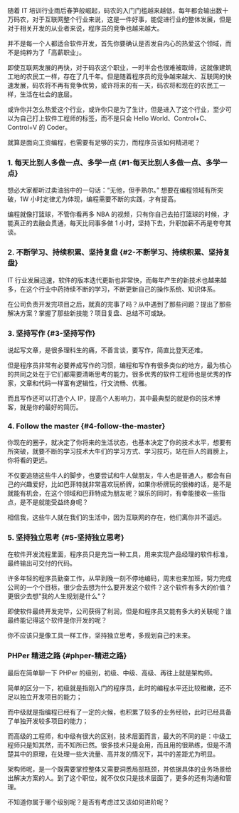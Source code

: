 随着 IT 培训行业雨后春笋般崛起，码农的入门门槛越来越低，每年都会输出数十万码农，对于互联网整个行业来说，这是一件好事，能促进行业的整体发展，但是对于相关开发的从业者来说，程序员的竞争也越来越大。

并不是每一个人都适合软件开发，首先你要确认是否发自内心的热爱这个领域，而不是纯粹为了「高薪职业」。

即使互联网发展的再快，对于码农这个职业，一时半会也很难被取缔，这就像建筑工地的农民工一样，存在了几千年。但是随着程序员的竞争越来越大、互联网的快速发展，码农将不再有竞争优势，或许将来的有一天，码农将和现在的农民工一样，生活在社会的底层。

或许你并怎么热爱这个行业，或许你只是为了生计，但是进入了这个行业，至少可以为自己打上软件工程师的标签，而不是只会 Hello World、Control+C、Control+V 的 Coder。

就算是面向工资编程，也需要有足够的实力，而程序员该如何精进呢？

### 1. 每天比别人多做一点、多学一点 {#1-每天比别人多做一点、多学一点}

想必大家都听过卖油翁中的一句话：“无他，但手熟尔。” 想要在编程领域有所突破，1W 小时定律尤为体现，编程需要不断的实践，才有提高。

编程就像打篮球，不管你看再多 NBA 的视频，只有你自己去拍打篮球的时候，才能真正的去融会贯通，每天比同事多做 1 小时，坚持下去，升职加薪不再是夸夸其谈。

### 2. 不断学习、持续积累、坚持复盘 {#2-不断学习、持续积累、坚持复盘}

IT 行业发展迅速，软件的版本迭代更新也非常快，而每年产生的新技术也越来越多，在这个行业中药持续不断的学习，不断更新自己的操作系统、知识体系。

在公司负责开发完项目之后，就真的完事了吗？从中遇到了那些问题？提出了那些解决方案？掌握了那些新技能？项目复盘、总结不可或缺。

### 3. 坚持写作 {#3-坚持写作}

说起写文章，是很多理科生的痛，不善言谈，要写作，简直比登天还难。

但是程序员非常有必要养成写作的习惯，编程和写作有很多类似的地方，最为核心的共同之处在于它们都需要清晰思考的能力。很多优秀的软件工程师也是优秀的作家，文章和代码一样富有逻辑性，行文流畅、优雅。

而且写作还可以打造个人 IP，提高个人影响力，其中最典型的就是你的技术博客，就是你的最好的简历。

### 4. Follow the master {#4-follow-the-master}

你现在的圈子，就决定了你将来的生活状态，也基本决定了你的技术水平，想要有所突破，就要不断的学习技术大牛们的学习方式、学习技巧，站在巨人的肩膀上，你将看的更远。

不仅要追随这些牛人的脚步，也要尝试和牛人做朋友，牛人也是普通人，都会有自己的兴趣爱好，比如巴菲特就非常喜欢玩桥牌，如果你桥牌玩的很棒的话，是不是就能有机会，在这个领域和巴菲特成为朋友呢？娱乐的同时，有幸能接收一些指点，是不是就能受益终身呢？

相信我，这些牛人就在我们的生活中，因为互联网的存在，他们离你并不遥远。

### 5. 坚持独立思考 {#5-坚持独立思考}

在软件开发流程里面，程序员只是充当一种工具，用来实现产品经理的软件标准，最终输出可交付的代码。

许多年轻的程序员勤奋工作，从早到晚一刻不停地编码，周末也来加班，努力完成公司的一个个目标，很少会去想为什么要开发这个软件？这个软件有多大的价值？更很少去想"我的人生规划是什么"？

即使软件最终开发完毕，公司获得了利润，但是和程序员又能有多大的关联呢？谁最终能记得这个软件是你开发的呢？

你不应该只是像工具一样工作，坚持独立思考，多规划自己的未来。

### PHPer 精进之路 {#phper-精进之路}

最后在简单聊一下 PHPer 的级别，初级、中级、高级、再往上就是架构师。

简单的区分一下，初级就是指刚入门的程序员，此时的编程水平还比较稚嫩，还不足以独立开发项目的能力；

而中级就是指编程已经有了一定的火候，也积累了较多的业务经验，此时已经具备了单独开发较多项目的能力；

而高级的工程师，和中级有很大的区别，技术层面而言，最大的不同的是：中级工程师只是知其然，而不知所已然。很多技术只是会用，而且用的很熟练，但是不清楚其中的原理，在处理一些大流量、高并发的情况下，其中的差距尤为明显。

架构师呢，是一个既需要掌控整体又需要洞悉局部瓶颈，并依据具体的业务场景给出解决方案的人。到了这个职位，就不仅仅只是技术层面了，更多的还有沟通和管理。

不知道你属于哪个级别呢？是否有考虑过又该如何进阶呢？

